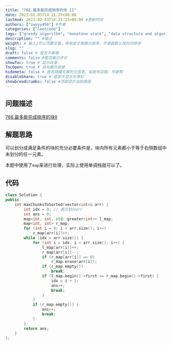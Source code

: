 ```yaml
---
title: "768.最多能完成排序的块 II"
date: 2023-02-03T14:21:25+08:00
lastmod: 2023-02-03T14:21:25+08:00 #更新时间
authors: ["zwyyy456"] #作者
categories: ["leetcode"]
tags: ["greedy algorithm", "monotone stack", "data structure and algorithms"]
description: "" #描述
weight: # 输入1可以顶置文章，用来给文章展示排序，不填就默认按时间排序
slug: ""
draft: false # 是否为草稿
comments: false #是否展示评论
showToc: true # 显示目录
TocOpen: true # 自动展开目录
hidemeta: false # 是否隐藏文章的元信息，如发布日期、作者等
disableShare: true # 底部不显示分享栏
showbreadcrumbs: false #顶部显示当前路径
---
```

## 问题描述
[768.最多能完成排序的块II](https://leetcode.cn/problems/max-chunks-to-make-sorted-ii/)

## 解题思路
可以划分成满足条件的块的充分必要条件是，块内所有元素都小于等于右侧数组中未划分的任一元素。

本题中使用了`map`来进行处理，实际上使用单调栈就可以了。

## 代码
```cpp
class Solution {
public:
    int maxChunksToSorted(vector<int>& arr) {
        int idx = 0; // 表示划分arr
        int ans = 0;
        map<int, int, std::greater<int>> l_map;
        map<int, int> r_map;
        for (int i = 0; i < arr.size(); i++)
            r_map[arr[i]]++;
        while (idx < arr.size()) {
            for (int i = idx; i < arr.size(); i++) {
                l_map[arr[i]]++;
                r_map[arr[i]]--;
                if (r_map[arr[i]] == 0)
                    r_map.erase(arr[i]);
                if (r_map.empty()) 
                    break;
                if (l_map.begin()->first <= r_map.begin()->first) {
                    idx = i + 1;
                    ans++;
                    break;
                }
            }
            if (r_map.empty()) {
                ans++;
                break;
            }
        }
        return ans;
    }
};
```
